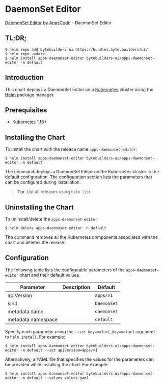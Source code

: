 # DaemonSet Editor

[DaemonSet Editor by AppsCode](https://byte.builders) - DaemonSet Editor

## TL;DR;

```console
$ helm repo add bytebuilders-ui https://bundles.byte.builders/ui/
$ helm repo update
$ helm install apps-daemonset-editor bytebuilders-ui/apps-daemonset-editor -n default
```

## Introduction

This chart deploys a DaemonSet Editor on a [Kubernetes](http://kubernetes.io) cluster using the [Helm](https://helm.sh) package manager.

## Prerequisites

- Kubernetes 1.16+

## Installing the Chart

To install the chart with the release name `apps-daemonset-editor`:

```console
$ helm install apps-daemonset-editor bytebuilders-ui/apps-daemonset-editor -n default
```

The command deploys a DaemonSet Editor on the Kubernetes cluster in the default configuration. The [configuration](#configuration) section lists the parameters that can be configured during installation.

> **Tip**: List all releases using `helm list`

## Uninstalling the Chart

To uninstall/delete the `apps-daemonset-editor`:

```console
$ helm delete apps-daemonset-editor -n default
```

The command removes all the Kubernetes components associated with the chart and deletes the release.

## Configuration

The following table lists the configurable parameters of the `apps-daemonset-editor` chart and their default values.

|     Parameter      | Description |   Default   |
|--------------------|-------------|-------------|
| apiVersion         |             | `apps/v1`   |
| kind               |             | `DaemonSet` |
| metadata.name      |             | `daemonset` |
| metadata.namespace |             | `default`   |


Specify each parameter using the `--set key=value[,key=value]` argument to `helm install`. For example:

```console
$ helm install apps-daemonset-editor bytebuilders-ui/apps-daemonset-editor -n default --set apiVersion=apps/v1
```

Alternatively, a YAML file that specifies the values for the parameters can be provided while
installing the chart. For example:

```console
$ helm install apps-daemonset-editor bytebuilders-ui/apps-daemonset-editor -n default --values values.yaml
```
